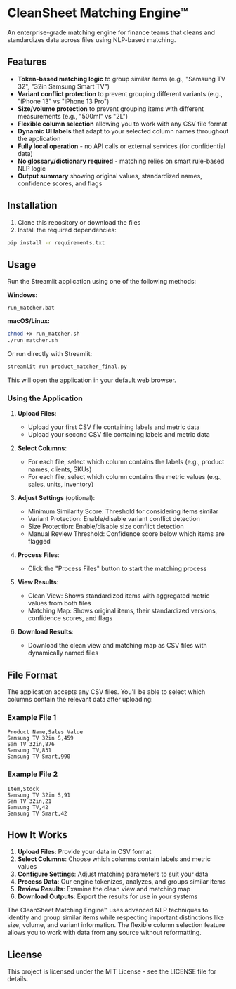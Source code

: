 # CleanSheet Matching Engine™

An enterprise-grade matching engine for finance teams that cleans and standardizes data across files using NLP-based matching.

## Features

- **Token-based matching logic** to group similar items (e.g., "Samsung TV 32", "32in Samsung Smart TV")
- **Variant conflict protection** to prevent grouping different variants (e.g., "iPhone 13" vs "iPhone 13 Pro")
- **Size/volume protection** to prevent grouping items with different measurements (e.g., "500ml" vs "2L")
- **Flexible column selection** allowing you to work with any CSV file format
- **Dynamic UI labels** that adapt to your selected column names throughout the application
- **Fully local operation** - no API calls or external services (for confidential data)
- **No glossary/dictionary required** - matching relies on smart rule-based NLP logic
- **Output summary** showing original values, standardized names, confidence scores, and flags

## Installation

1. Clone this repository or download the files
2. Install the required dependencies:

```bash
pip install -r requirements.txt
```

## Usage

Run the Streamlit application using one of the following methods:

**Windows:**
```
run_matcher.bat
```

**macOS/Linux:**
```bash
chmod +x run_matcher.sh
./run_matcher.sh
```

Or run directly with Streamlit:
```bash
streamlit run product_matcher_final.py
```

This will open the application in your default web browser.

### Using the Application

1. **Upload Files**:
   - Upload your first CSV file containing labels and metric data
   - Upload your second CSV file containing labels and metric data

2. **Select Columns**:
   - For each file, select which column contains the labels (e.g., product names, clients, SKUs)
   - For each file, select which column contains the metric values (e.g., sales, units, inventory)

3. **Adjust Settings** (optional):
   - Minimum Similarity Score: Threshold for considering items similar
   - Variant Protection: Enable/disable variant conflict detection
   - Size Protection: Enable/disable size conflict detection
   - Manual Review Threshold: Confidence score below which items are flagged

4. **Process Files**:
   - Click the "Process Files" button to start the matching process

5. **View Results**:
   - Clean View: Shows standardized items with aggregated metric values from both files
   - Matching Map: Shows original items, their standardized versions, confidence scores, and flags

6. **Download Results**:
   - Download the clean view and matching map as CSV files with dynamically named files

## File Format

The application accepts any CSV files. You'll be able to select which columns contain the relevant data after uploading:

### Example File 1
```
Product Name,Sales Value
Samsung TV 32in S,459
Sam TV 32in,876
Samsung TV,831
Samsung TV Smart,990
```

### Example File 2
```
Item,Stock
Samsung TV 32in S,91
Sam TV 32in,21
Samsung TV,42
Samsung TV Smart,42
```

## How It Works

1. **Upload Files**: Provide your data in CSV format
2. **Select Columns**: Choose which columns contain labels and metric values
3. **Configure Settings**: Adjust matching parameters to suit your data
4. **Process Data**: Our engine tokenizes, analyzes, and groups similar items
5. **Review Results**: Examine the clean view and matching map
6. **Download Outputs**: Export the results for use in your systems

The CleanSheet Matching Engine™ uses advanced NLP techniques to identify and group similar items while respecting important distinctions like size, volume, and variant information. The flexible column selection feature allows you to work with data from any source without reformatting.

## License

This project is licensed under the MIT License - see the LICENSE file for details.